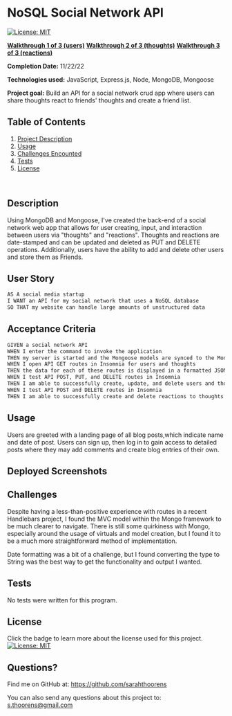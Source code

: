 # NoSQL Social Network API

[![License: MIT](https://img.shields.io/badge/License-MIT-yellow.svg)](https://opensource.org/licenses/MIT)

**[Walkthrough 1 of 3 (users)](https://drive.google.com/file/d/1yLx7-39E02IFcqxN6ZzkDVp1I6c8cFOe/view)**
**[Walkthrough 2 of 3 (thoughts)](https://drive.google.com/file/d/1sac7fhMRhuHvtlpUmrJzjU5fK6X5stek/view)**
**[Walkthrough 3 of 3 (reactions)]()**

  **Completion Date:**  11/22/22 <br>
 
  **Technologies used:**  JavaScript, Express.js, Node, MongoDB, Mongoose<br>

  **Project goal:** Build an API for a social network crud app where users can share thoughts react to friends' thoughts and create a friend list. <br>


  ## Table of Contents
  1. [Project Description](#Description)
  2. [Usage](#Usage)
  3. [Challenges Encounted](#Challenges)
  4. [Tests](#Tests)
  5. [License](#License)
  <br>
  
  ## Description
Using MongoDB and Mongoose, I've created the back-end of a social network web app that allows for user creating, input, and interaction between users via "thoughts" and "reactions". Thoughts and reactions are date-stamped and can be updated and deleted as PUT and DELETE operations. Additionally, users have the ability to add and delete other users and store them as Friends. 

## User Story

```md
AS A social media startup
I WANT an API for my social network that uses a NoSQL database
SO THAT my website can handle large amounts of unstructured data
```

## Acceptance Criteria

```md
GIVEN a social network API
WHEN I enter the command to invoke the application
THEN my server is started and the Mongoose models are synced to the MongoDB database
WHEN I open API GET routes in Insomnia for users and thoughts
THEN the data for each of these routes is displayed in a formatted JSON
WHEN I test API POST, PUT, and DELETE routes in Insomnia
THEN I am able to successfully create, update, and delete users and thoughts in my database
WHEN I test API POST and DELETE routes in Insomnia
THEN I am able to successfully create and delete reactions to thoughts and add and remove friends to a user’s friend list
```


## Usage 
Users are greeted with a landing page of all blog posts,which indicate name and date of post. Users can sign up, then log in to gain access to detailed posts where they may add comments and create blog entries of their own. 

## Deployed Screenshots

  ## Challenges

Despite having a less-than-positive experience with routes in a recent Handlebars project, I found the MVC model within the Mongo framework to be much clearer to navigate. There is still some quirkiness with Mongo, especially around the usage of virtuals and model creation, but I found it to be a much more straightforward method of implementation. 

Date formatting was a bit of a challenge, but I found converting the type to String was the best way to get the functionality and output I wanted.

  ## Tests

  No tests were written for this program.

  ## License

  Click the badge to learn more about the license used for this project.
  <br>[![License: MIT](https://img.shields.io/badge/License-MIT-yellow.svg)](https://opensource.org/licenses/MIT)

  ## Questions?

  Find me on GitHub at: https://github.com/sarahthoorens

  You can also send any questions about this project to: s.thoorens@gmail.com

